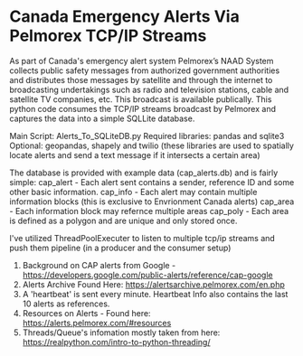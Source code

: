 # Canada Emergency Alerts Via Pelmorex TCP/IP Streams

As part of Canada's emergency alert system Pelmorex’s NAAD System collects public safety messages from authorized government authorities and distributes those messages by satellite and through the internet to broadcasting undertakings such as radio and television stations, cable and satellite TV companies, etc. This broadcast is available publically.  This python code consumes the TCP/IP streams broadcast by Pelmorex and captures the data into a simple SQLLite database.  

Main Script: Alerts_To_SQLiteDB.py
Required libraries: pandas and sqlite3
Optional: geopandas, shapely and twilio (these libraries are used to spatially locate alerts and send a text message if it intersects a certain area)

The database is provided with example data (cap_alerts.db) and is fairly simple:
cap_alert - Each alert sent contains a sender, reference ID and some other basic information.
cap_info - Each alert may contain multiple information blocks (this is exclusive to Envrionment Canada alerts)
cap_area - Each information block may refernce multiple areas
cap_poly - Each area is defined as a polygon and are unique and only stored once.

I've utilized ThreadPoolExecuter to listen to multiple tcp/ip streams and push them pipeline (in a producer and the consumer setup)

1. Background on CAP alerts from Google - https://developers.google.com/public-alerts/reference/cap-google
2. Alerts Archive Found Here: https://alertsarchive.pelmorex.com/en.php
3. A 'heartbeat' is sent every minute.  Heartbeat Info also contains the last 10 alerts as references.
4. Resources on Alerts - Found here: https://alerts.pelmorex.com/#resources
5. Threads/Queue's infomation mostly taken from here: https://realpython.com/intro-to-python-threading/
